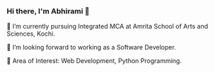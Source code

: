 ### Hi there, I'm Abhirami 👋
🔭 I’m currently pursuing Integrated MCA at Amrita School of Arts and Sciences, Kochi.

🤞  I’m looking forward to working as a Software Developer.

🌱 Area of Interest: Web Development, Python Programming.

<!--
**lionking2000/lionking2000** is a ✨ _special_ ✨ repository because its `README.md` (this file) appears on your GitHub profile.

Here are some ideas to get you started:

- 🔭 I’m currently working on ...
- 🌱 I’m currently learning ...
- 👯 I’m looking to collaborate on ...
- 🤔 I’m looking for help with ...
- 💬 Ask me about ...
- 📫 How to reach me: ...
- 😄 Pronouns: ...
- ⚡ Fun fact: ...
-->
